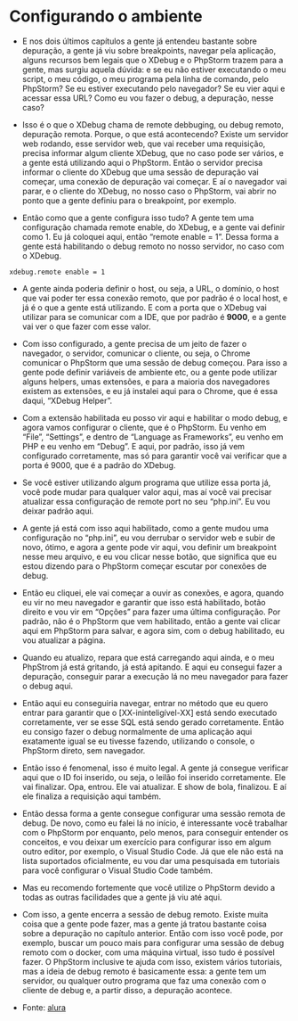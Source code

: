 # Configurando o ambiente

- E nos dois últimos capítulos a gente já entendeu bastante sobre depuração, a gente já viu sobre breakpoints, navegar pela aplicação, alguns recursos bem legais que o XDebug e o PhpStorm trazem para a gente, mas surgiu aquela dúvida: e se eu não estiver executando o meu script, o meu código, o meu programa pela linha de comando, pelo PhpStorm? Se eu estiver executando pelo navegador? Se eu vier aqui e acessar essa URL? Como eu vou fazer o debug, a depuração, nesse caso?

- Isso é o que o XDebug chama de remote debbuging, ou debug remoto, depuração remota. Porque, o que está acontecendo? Existe um servidor web rodando, esse servidor web, que vai receber uma requisição, precisa informar algum cliente XDebug, que no caso pode ser vários, e a gente está utilizando aqui o PhpStorm. Então o servidor precisa informar o cliente do XDebug que uma sessão de depuração vai começar, uma conexão de depuração vai começar. E aí o navegador vai parar, e o cliente do XDebug, no nosso caso o PhpStorm, vai abrir no ponto que a gente definiu para o breakpoint, por exemplo.

- Então como que a gente configura isso tudo? A gente tem uma configuração chamada remote enable, do XDebug, e a gente vai definir como 1. Eu já coloquei aqui, então “remote enable = 1”. Dessa forma a gente está habilitando o debug remoto no nosso servidor, no caso com o XDebug.
```
xdebug.remote enable = 1
```

- A gente ainda poderia definir o host, ou seja, a URL, o domínio, o host que vai poder ter essa conexão remoto, que por padrão é o local host, e já é o que a gente está utilizando. E com a porta que o XDebug vai utilizar para se comunicar com a IDE, que por padrão é **9000**, e a gente vai ver o que fazer com esse valor.

- Com isso configurado, a gente precisa de um jeito de fazer o navegador, o servidor, comunicar o cliente, ou seja, o Chrome comunicar o PhpStorm que uma sessão de debug começou. Para isso a gente pode definir variáveis de ambiente etc, ou a gente pode utilizar alguns helpers, umas extensões, e para a maioria dos navegadores existem as extensões, e eu já instalei aqui para o Chrome, que é essa daqui, “XDebug Helper”.

- Com a extensão habilitada eu posso vir aqui e habilitar o modo debug, e agora vamos configurar o cliente, que é o PhpStorm. Eu venho em “File”, “Settings”, e dentro de “Language as Frameworks”, eu venho em PHP e eu venho em “Debug”. E aqui, por padrão, isso já vem configurado corretamente, mas só para garantir você vai verificar que a porta é 9000, que é a padrão do XDebug.

- Se você estiver utilizando algum programa que utilize essa porta já, você pode mudar para qualquer valor aqui, mas aí você vai precisar atualizar essa configuração de remote port no seu “php.ini”. Eu vou deixar padrão aqui.

- A gente já está com isso aqui habilitado, como a gente mudou uma configuração no “php.ini”, eu vou derrubar o servidor web e subir de novo, ótimo, e agora a gente pode vir aqui, vou definir um breakpoint nesse meu arquivo, e eu vou clicar nesse botão, que significa que eu estou dizendo para o PhpStorm começar escutar por conexões de debug.

- Então eu cliquei, ele vai começar a ouvir as conexões, e agora, quando eu vir no meu navegador e garantir que isso está habilitado, botão direito e vou vir em “Opções” para fazer uma última configuração. Por padrão, não é o PhpStorm que vem habilitado, então a gente vai clicar aqui em PhpStorm para salvar, e agora sim, com o debug habilitado, eu vou atualizar a página.

- Quando eu atualizo, repara que está carregando aqui ainda, e o meu PhpStrom já está gritando, já está apitando. E aqui eu consegui fazer a depuração, conseguir parar a execução lá no meu navegador para fazer o debug aqui.

- Então aqui eu conseguiria navegar, entrar no método que eu quero entrar para garantir que o [XX-ininteligível-XX] está sendo executado corretamente, ver se esse SQL está sendo gerado corretamente. Então eu consigo fazer o debug normalmente de uma aplicação aqui exatamente igual se eu tivesse fazendo, utilizando o console, o PhpStorm direto, sem navegador.

- Então isso é fenomenal, isso é muito legal. A gente já consegue verificar aqui que o ID foi inserido, ou seja, o leilão foi inserido corretamente. Ele vai finalizar. Opa, entrou. Ele vai atualizar. E show de bola, finalizou. E aí ele finaliza a requisição aqui também.

- Então dessa forma a gente consegue configurar uma sessão remota de debug. De novo, como eu falei lá no início, é interessante você trabalhar com o PhpStorm por enquanto, pelo menos, para conseguir entender os conceitos, e vou deixar um exercício para configurar isso em algum outro editor, por exemplo, o Visual Studio Code. Já que ele não está na lista suportados oficialmente, eu vou dar uma pesquisada em tutoriais para você configurar o Visual Studio Code também.

- Mas eu recomendo fortemente que você utilize o PhpStorm devido a todas as outras facilidades que a gente já viu até aqui.

- Com isso, a gente encerra a sessão de debug remoto. Existe muita coisa que a gente pode fazer, mas a gente já tratou bastante coisa sobre a depuração no capítulo anterior. Então com isso você pode, por exemplo, buscar um pouco mais para configurar uma sessão de debug remoto com o docker, com uma máquina virtual, isso tudo é possível fazer. O PhpStorm inclusive te ajuda com isso, existem vários tutoriais, mas a ideia de debug remoto é basicamente essa: a gente tem um servidor, ou qualquer outro programa que faz uma conexão com o cliente de debug e, a partir disso, a depuração acontece.

- Fonte: [alura](https://cursos.alura.com.br/course/php-xdebug-profiling/task/64548)
